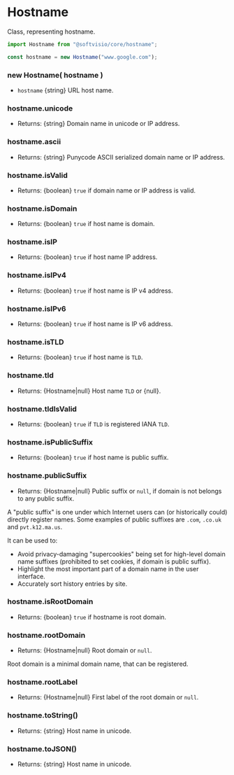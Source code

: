 # Hostname

Class, representing hostname.

```javascript
import Hostname from "@softvisio/core/hostname";

const hostname = new Hostname("www.google.com");
```

### new Hostname( hostname )

-   `hostname` {string} URL host name.

### hostname.unicode

-   Returns: {string} Domain name in unicode or IP address.

### hostname.ascii

-   Returns: {string} Punycode ASCII serialized domain name or IP address.

### hostname.isValid

-   Returns: {boolean} `true` if domain name or IP address is valid.

### hostname.isDomain

-   Returns: {boolean} `true` if host name is domain.

### hostname.isIP

-   Returns: {boolean} `true` if host name IP address.

### hostname.isIPv4

-   Returns: {boolean} `true` if host name is IP v4 address.

### hostname.isIPv6

-   Returns: {boolean} `true` if host name is IP v6 address.

### hostname.isTLD

-   Returns: {boolean} `true` if host name is `TLD`.

### hostname.tld

-   Returns: {Hostname|null} Host name `TLD` or {null}.

### hostname.tldIsValid

-   Returns: {boolean} `true` if `TLD` is registered IANA `TLD`.

### hostname.isPublicSuffix

-   Returns: {boolean} `true` if host name is public suffix.

### hostname.publicSuffix

-   Returns: {Hostname|null} Public suffix or `null`, if domain is not belongs to any public suffix.

A "public suffix" is one under which Internet users can (or historically could) directly register names. Some examples of public suffixes are `.com`, `.co.uk` and `pvt.k12.ma.us`.

It can be used to:

-   Avoid privacy-damaging "supercookies" being set for high-level domain name suffixes (prohibited to set cookies, if domain is public suffix).
-   Highlight the most important part of a domain name in the user interface.
-   Accurately sort history entries by site.

### hostname.isRootDomain

-   Returns: {boolean} `true` if hostname is root domain.

### hostname.rootDomain

-   Returns: {Hostname|null} Root domain or `null`.

Root domain is a minimal domain name, that can be registered.

### hostname.rootLabel

-   Returns: {Hostname|null} First label of the root domain or `null`.

### hostname.toString()

-   Returns: {string} Host name in unicode.

### hostname.toJSON()

-   Returns: {string} Host name in unicode.
